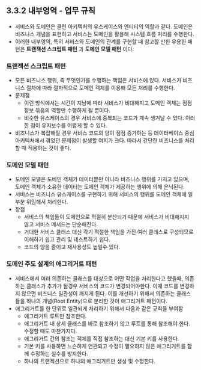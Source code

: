 ## 3.3.2 내부영역 - 업무 규칙

- 서비스와 도메인은 클린 아키텍처의 유스케이스와 엔티티의 역할과 같다. 도메인은 비즈니스 개념을 표현하고 서비스는 도메인을 활용해 시스템 흐름 처리를 수행한다.
- 이러한 내부영역, 특히 서비스와 도메인의 관계를 구현할 때 참고할 만한 유용한 패턴은 **트랜잭션 스크립트 패턴** 과 **도메인 모델 패턴** 이다.



### 트랜젝션 스크립트 패턴

- 모든 비즈니스 행위, 즉 무엇인가를 수행하는 책임은 서비스에 있다. 서비스가 비즈니스 절차에 따라 절차적으로 도메인 객체를 이용해 모든 처리를 수행한다.
- 문제점
  - 이런 방식에서는 시간이 지남에 따라 서비스가 비대해지고 도메인 객체는 점점 정보 묶음의 역할만 수행하게 될 뿐이다.
  - 비슷한 유스케이스의 경우 서비스에 중복되는 코드가 계속 생겨날 수 있다. 이러한 점이 유지보수를 어렵게 할 수 있다.
- 비즈니스가 복잡해질 경우 서비스 코드의 양이 점점 증가하는 등 데이터베이스 중심 아키텍처에서 겪었던 문제점이 발생할 여지가 크다. 따라서 간단한 비즈니스를 처리할 때 적용하는 것이 좋다.



### 도메인 모델 패턴

- 도메인 모델은 도베인 객체가 데이터뿐만 아니라 비즈니스 행위를 가지고 있으며, 도메인 객체가 소유한 데이터는 도메인 객체가 제공하는 행위에 의해 은닉된다.
- 서비스는 비즈니스 유스케이스를 구현하기 위해 서비스의 행위를 도메인 객체에 일부분 위임해서 처리한다.
- 장점
  - 서비스의 책임들이 도메인으로 적절히 분산되기 때문에 서비스가 비대해지지 않고 서비스 메서드는 단순해진다.
  - 거대한 서비스 클래스 대신 각기 적절한 책임을 가진 여러 클래스로 구성되므로 이해하기 쉽고 관리 및 테스트하기 쉽다.
  - 코드의 양을 줄이고 재사용성도 높일수 있다.



### 도메인 주도 설계의 애그리거트 패턴

- 서비스에서 여러 의존하는 클래스를 대상으로 어떤 작업을 처리한다고 했을때, 의존하는 클래스가 추가가 될경우 서비스의 코드가 변경되어야한다. 이때 코드를 변경하지 않으면 비즈니스 일관성이 깨지게 된다. 이를 개선하기 위해서 의존하는 클래스들을 하나의 개념(Root Entity)으로 분리한 것이 애그리거트 패턴이다.
- 애그리거트를 한 단위로 일관되게 처리하기 위해서 다음과 같은 규칙을 부여함
  - 애그리거트 루트만 참조한다.
  - 애그리거트 내 상세 클래스를 바로 참조하기 않고 루트를 통해 참조해야 한다. 수정할 때도 마찬가지다.
  - 애그리거트 간의 참조는 객체를 직접 참조하는 대신 기본 키를 사용한다.
  - 기본 키를 사용하면 느슨하게 연관되고 수정이 필요하지 않은 애그리거트를 함께 수정하는 실수를 방지한다.
  - 하나의 트랜젝션으로 하나의 애그리거트만 생성 및 수정한다.